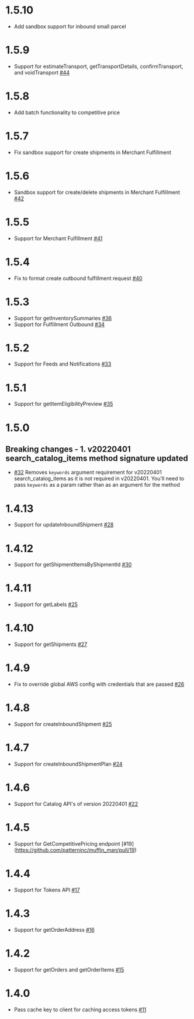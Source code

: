 # 1.5.10

- Add sandbox support for inbound small parcel

# 1.5.9

- Support for estimateTransport, getTransportDetails, confirmTransport, and voidTransport [#44](https://github.com/patterninc/muffin_man/pull/44)

# 1.5.8

- Add batch functionality to competitive price

# 1.5.7

- Fix sandbox support for create shipments in Merchant Fulfillment

# 1.5.6

- Sandbox support for create/delete shipments in Merchant Fulfillment [#42](https://github.com/patterninc/muffin_man/pull/42)

# 1.5.5

- Support for Merchant Fulfillment [#41](https://github.com/patterninc/muffin_man/pull/41)

# 1.5.4

- Fix to format create outbound fulfillment request [#40](https://github.com/patterninc/muffin_man/pull/40)

# 1.5.3

- Support for getInventorySummaries [#36](https://github.com/patterninc/muffin_man/pull/36)
- Support for Fulfillment Outbound [#34](https://github.com/patterninc/muffin_man/pull/34)

# 1.5.2

- Support for Feeds and Notifications [#33](https://github.com/patterninc/muffin_man/pull/33)

# 1.5.1

- Support for getItemEligibilityPreview [#35](https://github.com/patterninc/muffin_man/pull/35)

# 1.5.0

## Breaking changes - 1. v20220401 search_catalog_items method signature updated

- [#32](https://github.com/patterninc/muffin_man/pull/32) Removes `keywords` argument requirement for v20220401 search_catalog_items as it is not required in v20220401. You'll need to pass `keywords` as a param rather than as an argument for the method

# 1.4.13

- Support for updateInboundShipment [#28](https://github.com/patterninc/muffin_man/pull/28)

# 1.4.12

- Support for getShipmentItemsByShipmentId [#30](https://github.com/patterninc/muffin_man/pull/30)

# 1.4.11

- Support for getLabels [#25](https://github.com/patterninc/muffin_man/pull/29)

# 1.4.10

- Support for getShipments [#27](https://github.com/patterninc/muffin_man/pull/27)

# 1.4.9

- Fix to override global AWS config with credentials that are passed [#26](https://github.com/patterninc/muffin_man/pull/26)

# 1.4.8

- Support for createInboundShipment [#25](https://github.com/patterninc/muffin_man/pull/25)

# 1.4.7

- Support for createInboundShipmentPlan [#24](https://github.com/patterninc/muffin_man/pull/24)

# 1.4.6

- Support for Catalog API's of version 20220401 [#22](https://github.com/patterninc/muffin_man/pull/22)

# 1.4.5

- Support for GetCompetitivePricing endpoint [#19] (https://github.com/patterninc/muffin_man/pull/19)

# 1.4.4

- Support for Tokens API [#17](https://github.com/patterninc/muffin_man/pull/17)

# 1.4.3

- Support for getOrderAddress [#16](https://github.com/patterninc/muffin_man/pull/16)

# 1.4.2

- Support for getOrders and getOrderItems [#15](https://github.com/patterninc/muffin_man/pull/15)

# 1.4.0

- Pass cache key to client for caching access tokens [#11](https://github.com/patterninc/muffin_man/pull/11)
